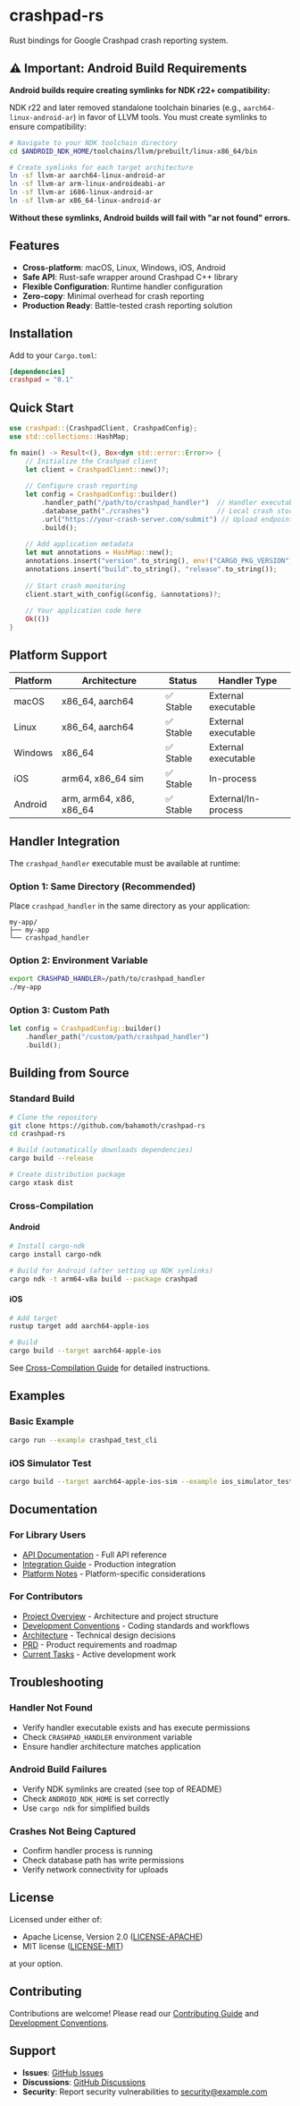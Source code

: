 # crashpad-rs

Rust bindings for Google Crashpad crash reporting system.

## ⚠️ Important: Android Build Requirements

**Android builds require creating symlinks for NDK r22+ compatibility:**

NDK r22 and later removed standalone toolchain binaries (e.g., `aarch64-linux-android-ar`) in favor of LLVM tools. You must create symlinks to ensure compatibility:

```bash
# Navigate to your NDK toolchain directory
cd $ANDROID_NDK_HOME/toolchains/llvm/prebuilt/linux-x86_64/bin

# Create symlinks for each target architecture
ln -sf llvm-ar aarch64-linux-android-ar
ln -sf llvm-ar arm-linux-androideabi-ar
ln -sf llvm-ar i686-linux-android-ar
ln -sf llvm-ar x86_64-linux-android-ar
```

**Without these symlinks, Android builds will fail with "ar not found" errors.**

## Features

- **Cross-platform**: macOS, Linux, Windows, iOS, Android
- **Safe API**: Rust-safe wrapper around Crashpad C++ library
- **Flexible Configuration**: Runtime handler configuration
- **Zero-copy**: Minimal overhead for crash reporting
- **Production Ready**: Battle-tested crash reporting solution

## Installation

Add to your `Cargo.toml`:

```toml
[dependencies]
crashpad = "0.1"
```

## Quick Start

```rust
use crashpad::{CrashpadClient, CrashpadConfig};
use std::collections::HashMap;

fn main() -> Result<(), Box<dyn std::error::Error>> {
    // Initialize the Crashpad client
    let client = CrashpadClient::new()?;
    
    // Configure crash reporting
    let config = CrashpadConfig::builder()
        .handler_path("/path/to/crashpad_handler")  // Handler executable
        .database_path("./crashes")                 // Local crash storage
        .url("https://your-crash-server.com/submit") // Upload endpoint
        .build();
    
    // Add application metadata
    let mut annotations = HashMap::new();
    annotations.insert("version".to_string(), env!("CARGO_PKG_VERSION").to_string());
    annotations.insert("build".to_string(), "release".to_string());
    
    // Start crash monitoring
    client.start_with_config(&config, &annotations)?;
    
    // Your application code here
    Ok(())
}
```

## Platform Support

| Platform | Architecture | Status | Handler Type |
|----------|-------------|--------|--------------|
| macOS | x86_64, aarch64 | ✅ Stable | External executable |
| Linux | x86_64, aarch64 | ✅ Stable | External executable |
| Windows | x86_64 | ✅ Stable | External executable |
| iOS | arm64, x86_64 sim | ✅ Stable | In-process |
| Android | arm, arm64, x86, x86_64 | ✅ Stable | External/In-process |

## Handler Integration

The `crashpad_handler` executable must be available at runtime:

### Option 1: Same Directory (Recommended)
Place `crashpad_handler` in the same directory as your application:
```
my-app/
├── my-app
└── crashpad_handler
```

### Option 2: Environment Variable
```bash
export CRASHPAD_HANDLER=/path/to/crashpad_handler
./my-app
```

### Option 3:  Custom Path
```rust
let config = CrashpadConfig::builder()
    .handler_path("/custom/path/crashpad_handler")
    .build();
```

## Building from Source

### Standard Build
```bash
# Clone the repository
git clone https://github.com/bahamoth/crashpad-rs
cd crashpad-rs

# Build (automatically downloads dependencies)
cargo build --release

# Create distribution package
cargo xtask dist
```

### Cross-Compilation

#### Android
```bash
# Install cargo-ndk
cargo install cargo-ndk

# Build for Android (after setting up NDK symlinks)
cargo ndk -t arm64-v8a build --package crashpad
```

#### iOS
```bash
# Add target
rustup target add aarch64-apple-ios

# Build
cargo build --target aarch64-apple-ios
```

See [Cross-Compilation Guide](CONVENTIONS.md#cross-compilation) for detailed instructions.

## Examples

### Basic Example
```bash
cargo run --example crashpad_test_cli
```

### iOS Simulator Test
```bash
cargo build --target aarch64-apple-ios-sim --example ios_simulator_test
```

## Documentation

### For Library Users
- [API Documentation](https://docs.rs/crashpad) - Full API reference
- [Integration Guide](CONVENTIONS.md#integration) - Production integration
- [Platform Notes](CONVENTIONS.md#platform-specific-integration) - Platform-specific considerations

### For Contributors
- [Project Overview](OVERVIEW.md) - Architecture and project structure
- [Development Conventions](CONVENTIONS.md) - Coding standards and workflows
- [Architecture](ARCHITECTURE.md) - Technical design decisions
- [PRD](PRD.md) - Product requirements and roadmap
- [Current Tasks](TASKS.md) - Active development work

## Troubleshooting

### Handler Not Found
- Verify handler executable exists and has execute permissions
- Check `CRASHPAD_HANDLER` environment variable
- Ensure handler architecture matches application

### Android Build Failures
- Verify NDK symlinks are created (see top of README)
- Check `ANDROID_NDK_HOME` is set correctly
- Use `cargo ndk` for simplified builds

### Crashes Not Being Captured
- Confirm handler process is running
- Check database path has write permissions
- Verify network connectivity for uploads

## License

Licensed under either of:
- Apache License, Version 2.0 ([LICENSE-APACHE](LICENSE-APACHE))
- MIT license ([LICENSE-MIT](LICENSE-MIT))

at your option.

## Contributing

Contributions are welcome! Please read our [Contributing Guide](CONTRIBUTING.md) and [Development Conventions](CONVENTIONS.md).

## Support

- **Issues**: [GitHub Issues](https://github.com/bahamoth/crashpad-rs/issues)
- **Discussions**: [GitHub Discussions](https://github.com/bahamoth/crashpad-rs/discussions)
- **Security**: Report security vulnerabilities to security@example.com